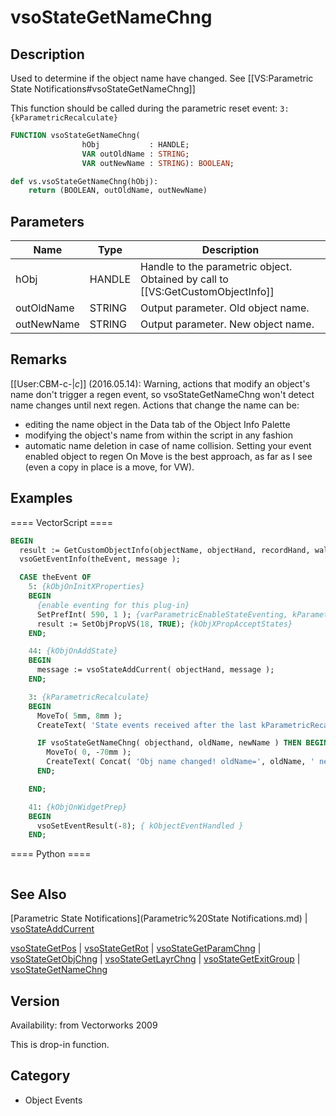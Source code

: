 # vsoStateGetNameChng

## Description
Used to determine if the object name have changed. See [[VS:Parametric State Notifications#vsoStateGetNameChng]]

This function should be called during the parametric reset event: <code>3: {kParametricRecalculate}</code>

```pascal
FUNCTION vsoStateGetNameChng(
				hObj           : HANDLE;
				VAR outOldName : STRING;
				VAR outNewName : STRING): BOOLEAN;
```

```python
def vs.vsoStateGetNameChng(hObj):
    return (BOOLEAN, outOldName, outNewName)
```

## Parameters
|Name|Type|Description|
|---|---|---|
|hObj|HANDLE|Handle to the parametric object. Obtained by call to [[VS:GetCustomObjectInfo]]|
|outOldName|STRING|Output parameter. Old object name.|
|outNewName|STRING|Output parameter. New object name.|

## Remarks
[[User:CBM-c-|_c_]] (2016.05.14): Warning, actions that modify an object's name don't trigger a regen event, so vsoStateGetNameChng won't detect name changes until next regen. Actions that change the name can be:
* editing the name object in the Data tab of the Object Info Palette
* modifying the object's name from within the script in any fashion
* automatic name deletion in case of name collision.
Setting your event enabled object to regen On Move is the best approach, as far as I see (even a copy in place is a move, for VW).

## Examples
==== VectorScript ====
```pascal
BEGIN
  result := GetCustomObjectInfo(objectName, objectHand, recordHand, wallHand);
  vsoGetEventInfo(theEvent, message );

  CASE theEvent OF
    5: {kObjOnInitXProperties}
    BEGIN
      {enable eventing for this plug-in}
      SetPrefInt( 590, 1 ); {varParametricEnableStateEventing, kParametricStateEvent_ResetStatesEvent}
      result := SetObjPropVS(18, TRUE); {kObjXPropAcceptStates}
    END;	

    44: {kObjOnAddState}
    BEGIN
      message := vsoStateAddCurrent( objectHand, message );
    END;

    3: {kParametricRecalculate}
    BEGIN
      MoveTo( 5mm, 8mm );
      CreateText( 'State events received after the last kParametricRecalculate:' );

      IF vsoStateGetNameChng( objecthand, oldName, newName ) THEN BEGIN
        MoveTo( 0, -70mm );
        CreateText( Concat( 'Obj name changed! oldName=', oldName, ' newName=', newName  ) );
      END;

    END;

    41: {kObjOnWidgetPrep}
    BEGIN
      vsoSetEventResult(-8); { kObjectEventHandled }
    END;
```
==== Python ====
```python

```

## See Also
[Parametric State Notifications](Parametric%20State Notifications.md) | [vsoStateAddCurrent](vsoStateAddCurrent.md)

[vsoStateGetPos](vsoStateGetPos.md) | [vsoStateGetRot](vsoStateGetRot.md) | [vsoStateGetParamChng](vsoStateGetParamChng.md) | [vsoStateGetObjChng](vsoStateGetObjChng.md) | [vsoStateGetLayrChng](vsoStateGetLayrChng.md) | [vsoStateGetExitGroup](vsoStateGetExitGroup.md) | [vsoStateGetNameChng](vsoStateGetNameChng.md)

## Version
Availability: from Vectorworks 2009

This is drop-in function.

## Category
* Object Events

